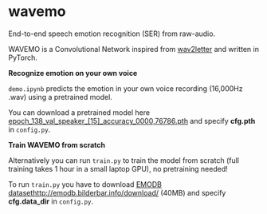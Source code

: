 # wavemo

End-to-end speech emotion recognition (SER) from raw-audio.


WAVEMO is a Convolutional Network inspired from <a href="https://arxiv.org/abs/1609.03193">wav2letter</a> and written in PyTorch.

**Recognize emotion on your own voice**

`demo.ipynb` predicts the emotion in your own voice recording (16,000Hz .wav) using a pretrained model.

You can download a pretrained model here <a href="https://drive.google.com/file/d/11h4XOqM2pvaPj9MhVCwGJmXKqWZUswYE/view?usp=sharing">epoch_138_val_speaker_[15]_accuracy_0000,76786.pth</a> and specify **cfg.pth** in `config.py`.

**Train WAVEMO from scratch**

Alternatively you can run `train.py` to train the model from scratch (full training takes 1 hour in a small laptop GPU), no pretraining needed!

To run `train.py` you have to download <a href="http://emodb.bilderbar.info/download/">EMODB dataset</a>http://emodb.bilderbar.info/download/ (40MB) and specify **cfg.data_dir** in `config.py`.